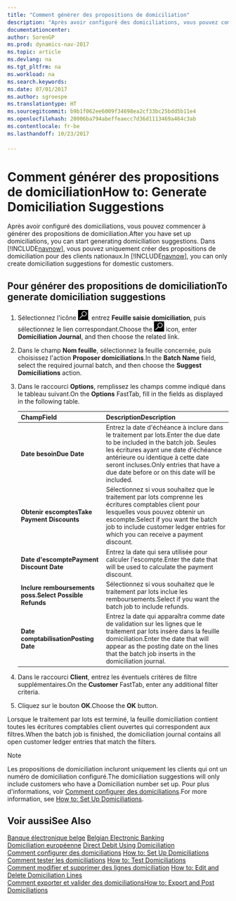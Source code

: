 ```yaml
---
title: "Comment générer des propositions de domiciliation"
description: "Après avoir configuré des domiciliations, vous pouvez commencer à générer des propositions de domiciliation. Dans [!INCLUDE[navnow](../../includes/navnow_md.md)], vous pouvez uniquement créer des propositions de domiciliation pour des clients nationaux."
documentationcenter: 
author: SorenGP
ms.prod: dynamics-nav-2017
ms.topic: article
ms.devlang: na
ms.tgt_pltfrm: na
ms.workload: na
ms.search.keywords: 
ms.date: 07/01/2017
ms.author: sgroespe
ms.translationtype: HT
ms.sourcegitcommit: b9b1f062ee6009f34698ea2cf33bc25bdd5b11e4
ms.openlocfilehash: 20006ba794abeffeaecc7d36d1113469a464c3ab
ms.contentlocale: fr-be
ms.lasthandoff: 10/23/2017

---
```

# <a name="how-to-generate-domiciliation-suggestions"></a><span data-ttu-id="951e1-104">Comment générer des propositions de domiciliation</span><span class="sxs-lookup"><span data-stu-id="951e1-104">How to: Generate Domiciliation Suggestions</span></span>
<span data-ttu-id="951e1-105">Après avoir configuré des domiciliations, vous pouvez commencer à générer des propositions de domiciliation.</span><span class="sxs-lookup"><span data-stu-id="951e1-105">After you have set up domiciliations, you can start generating domiciliation suggestions.</span></span> <span data-ttu-id="951e1-106">Dans [!INCLUDE[navnow](../../includes/navnow_md.md)], vous pouvez uniquement créer des propositions de domiciliation pour des clients nationaux.</span><span class="sxs-lookup"><span data-stu-id="951e1-106">In [!INCLUDE[navnow](../../includes/navnow_md.md)], you can only create domiciliation suggestions for domestic customers.</span></span>  

## <a name="to-generate-domiciliation-suggestions"></a><span data-ttu-id="951e1-107">Pour générer des propositions de domiciliation</span><span class="sxs-lookup"><span data-stu-id="951e1-107">To generate domiciliation suggestions</span></span>  

1.  <span data-ttu-id="951e1-108">Sélectionnez l'icône ![Rechercher une page ou un état](../../media/ui-search/search_small.png "icône Rechercher une page ou un état"), entrez **Feuille saisie domiciliation**, puis sélectionnez le lien correspondant.</span><span class="sxs-lookup"><span data-stu-id="951e1-108">Choose the ![Search for Page or Report](../../media/ui-search/search_small.png "Search for Page or Report icon") icon, enter **Domiciliation Journal**, and then choose the related link.</span></span>  
2.  <span data-ttu-id="951e1-109">Dans le champ **Nom feuille**, sélectionnez la feuille concernée, puis choisissez l'action **Proposer domiciliations**.</span><span class="sxs-lookup"><span data-stu-id="951e1-109">In the **Batch Name** field, select the required journal batch, and then choose the **Suggest Domiciliations** action.</span></span>  
3.  <span data-ttu-id="951e1-110">Dans le raccourci **Options**, remplissez les champs comme indiqué dans le tableau suivant.</span><span class="sxs-lookup"><span data-stu-id="951e1-110">On the **Options** FastTab, fill in the fields as displayed in the following table.</span></span>  

    |<span data-ttu-id="951e1-111">Champ</span><span class="sxs-lookup"><span data-stu-id="951e1-111">Field</span></span>|<span data-ttu-id="951e1-112">Description</span><span class="sxs-lookup"><span data-stu-id="951e1-112">Description</span></span>|  
    |---------------------------------|---------------------------------------|  
    |<span data-ttu-id="951e1-113">**Date besoin**</span><span class="sxs-lookup"><span data-stu-id="951e1-113">**Due Date**</span></span>|<span data-ttu-id="951e1-114">Entrez la date d'échéance à inclure dans le traitement par lots.</span><span class="sxs-lookup"><span data-stu-id="951e1-114">Enter the due date to be included in the batch job.</span></span> <span data-ttu-id="951e1-115">Seules les écritures ayant une date d'échéance antérieure ou identique à cette date seront incluses.</span><span class="sxs-lookup"><span data-stu-id="951e1-115">Only entries that have a due date before or on this date will be included.</span></span>|  
    |<span data-ttu-id="951e1-116">**Obtenir escomptes**</span><span class="sxs-lookup"><span data-stu-id="951e1-116">**Take Payment Discounts**</span></span>|<span data-ttu-id="951e1-117">Sélectionnez si vous souhaitez que le traitement par lots comprenne les écritures comptables client pour lesquelles vous pouvez obtenir un escompte.</span><span class="sxs-lookup"><span data-stu-id="951e1-117">Select if you want the batch job to include customer ledger entries for which you can receive a payment discount.</span></span>|  
    |<span data-ttu-id="951e1-118">**Date d'escompte**</span><span class="sxs-lookup"><span data-stu-id="951e1-118">**Payment Discount Date**</span></span>|<span data-ttu-id="951e1-119">Entrez la date qui sera utilisée pour calculer l'escompte.</span><span class="sxs-lookup"><span data-stu-id="951e1-119">Enter the date that will be used to calculate the payment discount.</span></span>|  
    |<span data-ttu-id="951e1-120">**Inclure remboursements poss.**</span><span class="sxs-lookup"><span data-stu-id="951e1-120">**Select Possible Refunds**</span></span>|<span data-ttu-id="951e1-121">Sélectionnez si vous souhaitez que le traitement par lots inclue les remboursements.</span><span class="sxs-lookup"><span data-stu-id="951e1-121">Select if you want the batch job to include refunds.</span></span>|  
    |<span data-ttu-id="951e1-122">**Date comptabilisation**</span><span class="sxs-lookup"><span data-stu-id="951e1-122">**Posting Date**</span></span>|<span data-ttu-id="951e1-123">Entrez la date qui apparaîtra comme date de validation sur les lignes que le traitement par lots insère dans la feuille domiciliation.</span><span class="sxs-lookup"><span data-stu-id="951e1-123">Enter the date that will appear as the posting date on the lines that the batch job inserts in the domiciliation journal.</span></span>|  

4.  <span data-ttu-id="951e1-124">Dans le raccourci **Client**, entrez les éventuels critères de filtre supplémentaires.</span><span class="sxs-lookup"><span data-stu-id="951e1-124">On the **Customer** FastTab, enter any additional filter criteria.</span></span>  
5.  <span data-ttu-id="951e1-125">Cliquez sur le bouton **OK**.</span><span class="sxs-lookup"><span data-stu-id="951e1-125">Choose the **OK** button.</span></span>  

<span data-ttu-id="951e1-126">Lorsque le traitement par lots est terminé, la feuille domiciliation contient toutes les écritures comptables client ouvertes qui correspondent aux filtres.</span><span class="sxs-lookup"><span data-stu-id="951e1-126">When the batch job is finished, the domiciliation journal contains all open customer ledger entries that match the filters.</span></span>  

> [!NOTE]  
>  <span data-ttu-id="951e1-127">Les propositions de domiciliation incluront uniquement les clients qui ont un numéro de domiciliation configuré.</span><span class="sxs-lookup"><span data-stu-id="951e1-127">The domiciliation suggestions will only include customers who have a Domiciliation number set up.</span></span> <span data-ttu-id="951e1-128">Pour plus d'informations, voir [Comment configurer des domiciliations](how-to-set-up-domiciliations.md).</span><span class="sxs-lookup"><span data-stu-id="951e1-128">For more information, see [How to: Set Up Domiciliations](how-to-set-up-domiciliations.md).</span></span>  

## <a name="see-also"></a><span data-ttu-id="951e1-129">Voir aussi</span><span class="sxs-lookup"><span data-stu-id="951e1-129">See Also</span></span>  
 <span data-ttu-id="951e1-130">[Banque électronique belge](belgian-electronic-banking.md) </span><span class="sxs-lookup"><span data-stu-id="951e1-130">[Belgian Electronic Banking](belgian-electronic-banking.md) </span></span>  
 <span data-ttu-id="951e1-131">[Domiciliation européenne](direct-debit-using-domiciliation.md) </span><span class="sxs-lookup"><span data-stu-id="951e1-131">[Direct Debit Using Domiciliation](direct-debit-using-domiciliation.md) </span></span>  
 <span data-ttu-id="951e1-132">[Comment configurer des domiciliations](how-to-set-up-domiciliations.md) </span><span class="sxs-lookup"><span data-stu-id="951e1-132">[How to: Set Up Domiciliations](how-to-set-up-domiciliations.md) </span></span>  
 <span data-ttu-id="951e1-133">[Comment tester les domiciliations](how-to-test-domiciliations.md) </span><span class="sxs-lookup"><span data-stu-id="951e1-133">[How to: Test Domiciliations](how-to-test-domiciliations.md) </span></span>  
 <span data-ttu-id="951e1-134">[Comment modifier et supprimer des lignes domiciliation](how-to-edit-and-delete-domiciliation-lines.md) </span><span class="sxs-lookup"><span data-stu-id="951e1-134">[How to: Edit and Delete Domiciliation Lines](how-to-edit-and-delete-domiciliation-lines.md) </span></span>  
 [<span data-ttu-id="951e1-135">Comment exporter et valider des domiciliations</span><span class="sxs-lookup"><span data-stu-id="951e1-135">How to: Export and Post Domiciliations</span></span>](how-to-export-and-post-domiciliations.md)

